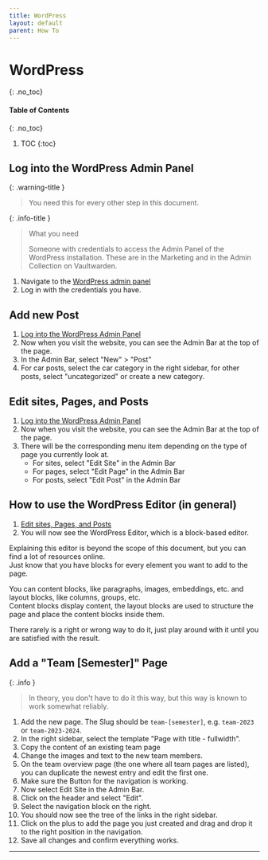 ```yaml
---
title: WordPress
layout: default
parent: How To
---
```


# WordPress
{: .no_toc}
#### Table of Contents
{: .no_toc}
1. TOC
{:toc}

## Log into the WordPress Admin Panel

{: .warning-title }
> You need this for every other step in this document.

{: .info-title }
> What you need
>
> Someone with credentials to access the Admin Panel of the WordPress installation. These are in the Marketing and in the Admin Collection on Vaultwarden.

1. Navigate to the [WordPress admin panel]
2. Log in with the credentials you have.

## Add new Post

1. [Log into the WordPress Admin Panel](#log-into-the-wordpress-admin-panel)
2. Now when you visit the website, you can see the Admin Bar at the top of the page.
3. In the Admin Bar, select "New" > "Post"
4. For car posts, select the car category in the right sidebar, for other posts, select "uncategorized" or create a new category.

## Edit sites, Pages, and Posts

1. [Log into the WordPress Admin Panel](#log-into-the-wordpress-admin-panel)
2. Now when you visit the website, you can see the Admin Bar at the top of the page.
3. There will be the corresponding menu item depending on the type of page you currently look at.
   - For sites, select "Edit Site" in the Admin Bar
   - For pages, select "Edit Page" in the Admin Bar
   - For posts, select "Edit Post" in the Admin Bar

## How to use the WordPress Editor (in general)

1. [Edit sites, Pages, and Posts](#edit-sites-pages-and-posts)
2. You will now see the WordPress Editor, which is a block-based editor.

Explaining this editor is beyond the scope of this document, but you can find a lot of resources online.\
Just know that you have blocks for every element you want to add to the page.

You can content blocks, like paragraphs, images, embeddings, etc. and layout blocks, like columns, groups, etc.\
Content blocks display content, the layout blocks are used to structure the page and place the content blocks inside them.

There rarely is a right or wrong way to do it, just play around with it until you are satisfied with the result.

## Add a "Team \[Semester]" Page

{: .info }
> In theory, you don't have to do it this way, but this way is known to work somewhat reliably.

1. Add the new page. The Slug should be `team-[semester]`, e.g. `team-2023` or `team-2023-2024`.
2. In the right sidebar, select the template "Page with title - fullwidth".
3. Copy the content of an existing team page
4. Change the images and text to the new team members.
5. On the team overview page (the one where all team pages are listed), you can duplicate the newest entry and edit the first one.
6. Make sure the Button for the navigation is working.
7. Now select Edit Site in the Admin Bar.
8. Click on the header and select "Edit".
9. Select the navigation block on the right.
10. You should now see the tree of the links in the right sidebar.
11. Click on the plus to add the page you just created and drag and drop it to the right position in the navigation.
12. Save all changes and confirm everything works.

----
[WordPress admin panel]: https://.bfp-racing.de/wp-admin/